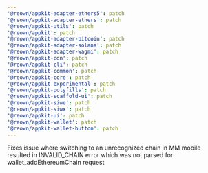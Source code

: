 ```yaml
---
'@reown/appkit-adapter-ethers5': patch
'@reown/appkit-adapter-ethers': patch
'@reown/appkit-utils': patch
'@reown/appkit': patch
'@reown/appkit-adapter-bitcoin': patch
'@reown/appkit-adapter-solana': patch
'@reown/appkit-adapter-wagmi': patch
'@reown/appkit-cdn': patch
'@reown/appkit-cli': patch
'@reown/appkit-common': patch
'@reown/appkit-core': patch
'@reown/appkit-experimental': patch
'@reown/appkit-polyfills': patch
'@reown/appkit-scaffold-ui': patch
'@reown/appkit-siwe': patch
'@reown/appkit-siwx': patch
'@reown/appkit-ui': patch
'@reown/appkit-wallet': patch
'@reown/appkit-wallet-button': patch
---
```


Fixes issue where switching to an unrecognized chain in MM mobile resulted in INVALID_CHAIN error which was not parsed for wallet_addEthereumChain request
